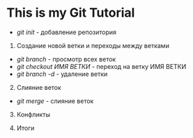 # This is my Git Tutorial

* *git init* - добавление репозитория

1. Создание новой ветки и переходы между ветками
* *git branch* - просмотр всех веток
* *git checkout ИМЯ ВЕТКИ* - переход на ветку ИМЯ ВЕТКИ
* *git branch -d* - удаление ветки

2. Слияние веток
* *git merge* - слияние веток
3. Конфликты

4. Итоги